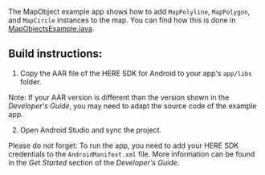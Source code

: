 The MapObject example app shows how to add `MapPolyline`, `MapPolygon`, and `MapCircle` instances to the map. You can find how this is done in [MapObjectsExample.java](app/src/main/java/com/here/mapobjects/MapObjectsExample.java).

Build instructions:
-------------------

1) Copy the AAR file of the HERE SDK for Android to your app's `app/libs` folder.

Note: If your AAR version is different than the version shown in the _Developer's Guide_, you may need to adapt the source code of the example app.

2) Open Android Studio and sync the project.

Please do not forget: To run the app, you need to add your HERE SDK credentials to the `AndroidManifext.xml` file. More information can be found in the _Get Started_ section of the _Developer's Guide_.
